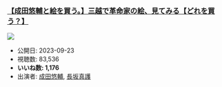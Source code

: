 ### [【成田悠輔と絵を買う。】三越で革命家の絵、見てみる【どれを買う？】](https://www.youtube.com/watch?v=8IA9B5MK13w)
[![](https://img.youtube.com/vi/8IA9B5MK13w/sddefault.jpg)](https://www.youtube.com/watch?v=8IA9B5MK13w)
-   公開日: 2023-09-23
-   視聴数: 83,536
-   **いいね数: 1,176**
-   出演者: [成田悠輔](/rehacq_fan/people/成田悠輔 "wikilink"), [長坂真護](/rehacq_fan/people/長坂真護 "wikilink")
